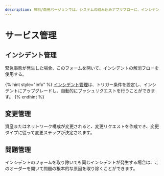 ```yaml
---
description: 無料/商用バージョンでは、システムの組み込みアプリフローに、インシデント管理、変更管理、問題管理の3つのフローが含まれています。
---
```


# サービス管理

## インシデント管理

緊急事態が発生した場合、このフォームを開いて、インシデントの解消フローを使用する。

{% hint style="info" %}
[インシデント管理](https://doc.omflow.com.tw/v/japan/5/5#shi-jian-guan-li)は、トリガー条件を設定し、インシデントにアップグレードし、自動的にプッシュリクエストを行うことができます。
{% endhint %}

## 変更管理

資産またはネットワーク構成が変更されると、変更リクエストを作成でき、変更タイプに従って変更ステップが決定されます。

## 問題管理

インシデントのフォームを取り除いても同じインシデントが発生する場合は、このオーダーを開いて問題の根本的な原因を取り除くことができます。
